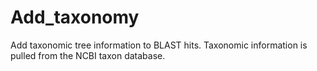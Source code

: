 # Add_taxonomy
Add taxonomic tree information to BLAST hits. Taxonomic information is pulled from the NCBI taxon database.
